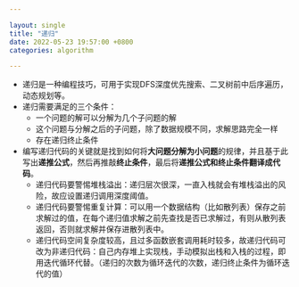 ```yaml
---

layout: single  
title: "递归"  
date: 2022-05-23 19:57:00 +0800   
categories: algorithm

---
```


* 递归是一种编程技巧，可用于实现DFS深度优先搜索、二叉树前中后序遍历，动态规划等。
* 递归需要满足的三个条件：
	* 一个问题的解可以分解为几个子问题的解
	* 这个问题与分解之后的子问题，除了数据规模不同，求解思路完全一样
	* 存在递归终止条件
* 编写递归代码的关键就是找到如何将**大问题分解为小问题**的规律，并且基于此写出**递推公式**，然后再推敲**终止条件**，最后将**递推公式和终止条件翻译成代码**。
	* 递归代码要警惕堆栈溢出：递归层次很深，一直入栈就会有堆栈溢出的风险，故应设置递归调用深度阈值。
	* 递归代码要警惕重复计算：可以用一个数据结构（比如散列表）保存之前求解过的值，在每个递归值求解之前先查找是否已求解过，有则从散列表返回，否则就求解并保存进散列表中。
	* 递归代码空间复杂度较高，且过多函数嵌套调用耗时较多，故递归代码可改为非递归代码：自己内存堆上实现栈，手动模拟出栈和入栈的过程，即用迭代循环代替。（递归的次数为循环迭代的次数，递归终止条件为循环迭代的值）